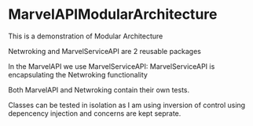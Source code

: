# MarvelAPIModularArchitecture


This is a demonstration of Modular Architecture 

Netwroking and MarvelServiceAPI are 2 reusable packages

In the MarvelAPI we use MarvelServiceAPI: MarvelServiceAPI is encapsulating the Netwroking functionality

Both MarvelAPI and Netwroking contain their own tests. 

Classes can be tested in isolation as I am using inversion of control using depencency injection and concerns are kept seprate. 
